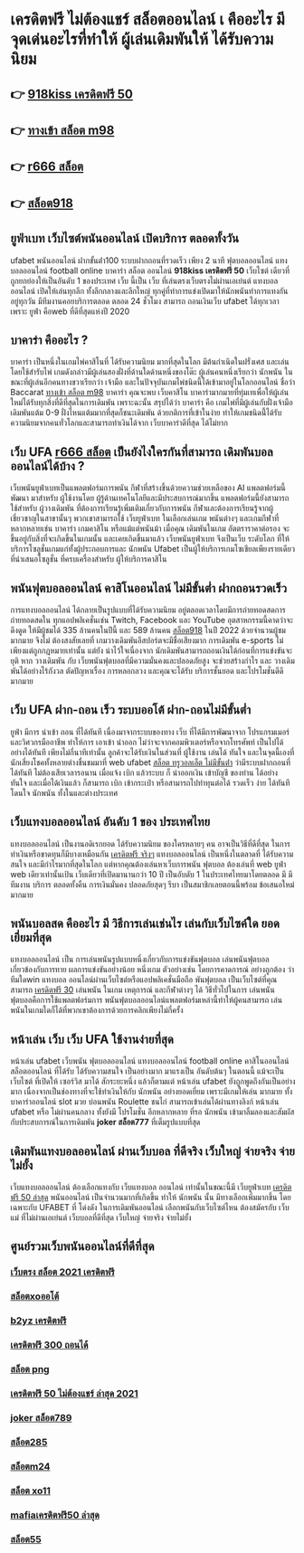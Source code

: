 # เครดิตฟรี ไม่ต้องแชร์  สล็อตออนไลน์ เ คืออะไร มีจุดเด่นอะไรที่ทำให้ ผู้เล่นเดิมพันให้ ได้รับความนิยม 

## 👉 [918kiss เครดิตฟรี 50](https://mabet.net/credit-free-50/)
## 👉 [ทางเข้า สล็อต m98](https://bio.link/tisawago)
## 👉 [r666 สล็อต](https://mabet.net/)
## 👉 [สล็อต918](https://mabet.net/credit-free-50/)

## ยูฟ่าเบท  เว็บไซต์พนันออนไลน์  เปิดบริการ ตลอดทั้งวัน 

 ufabet   พนันออนไลน์ ฝากขั้นต่ํา100  ระบบฝากถอนที่รวดเร็ว  เพียง 2 นาที ฟุตบอลออนไลน์ แทงบอลออนไลน์ football online บาคาร่า สล็อต ออนไลน์ **918kiss เครดิตฟรี 50**  เว็บไซต์ เดียวที่ถูกยกย่องให้เป็นอันดับ 1 ของประเทศ  เว็บ นี้เป็น เว็บ ที่เล่นตรงเว็บตรงไม่ผ่านเอเย่นต์     แทงบอลออนไลน์ เปิดให้เล่นทุกลีก ทั้งลีกกลางและลีกใหญ่ ทุกคู่ที่ทำการแข่งเปิดมาให้นักพนันทำการแทงกันอยู่ทุกวัน มีทีมงานคอยบริการตลอด ตลอด 24 ชั่วโมง   สามารถ  ถอนเงินเว็บ ufabet  ได้ทุกเวลา เพราะ  ยูฟ่า คือweb ที่ดีที่สุดแห่งปี 2020 


## บาคาร่า คืออะไร ? 

บาคาร่า เป็นหนึ่งในเกมไพ่คาสิโนที่ ได้รับความนิยม มากที่สุดในโลก มีต้นกำเนิดในฝรั่งเศส และเล่นโดยใช้สำรับไพ่ เกมดังกล่าวมีผู้เล่นสองฝั่งที่ด้านใดด้านหนึ่งของโต๊ะ ผู้เล่นคนหนึ่งเรียกว่า นักพนัน  ในขณะที่ผู้เล่นอีกคนทางขวาเรียกว่า เจ้ามือ และในปัจจุบันเกมไพ่ชนิดนี้ได้เข้ามาอยู่ในโลกออนไลน์ ชื่อว่า  Baccarat [ทางเข้า สล็อต m98](https://mabet.net/) บาคาร่า  คุณจะพบ เว็บคาสิโน บาคาร่ามากมายที่ทุ่มเทเพื่อให้ผู้เล่นใหม่ได้รับทุกสิ่งที่ดีที่สุดในการเดิมพัน เพราะฉะนั้น สรุปได้ว่า บาคาร่า คือ เกมไพ่ที่มีผู้เล่นกับฝั่งเจ้ามือ เดิมพันแต้ม 0-9 ฝั่งไหนแต้มมากที่สุดก็ชนะเดิมพัน ด้วยกติการที่เข้าในง่าย ทำให้เกมชนิดนี้่ได้รับความนิยมจากคนทั่วโลกและสามารถทำเงินได้จาก  เว็บบาคาร่าดีที่สุด  ได้ไม่ยาก

## เว็บ UFA [r666 สล็อต](https://mabet.net/credit-free-50/) เป็นยังไงใครกันที่สามารถ เดิมพันบอลออนไลน์ได้บ้าง ?

 เว็บพนันยูฟ่าเบทเป็นแพลตฟอร์มการพนัน กีฬาที่สร้างขึ้นด้วยความช่วยเหลือของ AI แพลตฟอร์มนี้ พัฒนา มาสำหรับ ผู้ใช้งานโดย ผู้รู้ด้านเทคโนโลยีและมีประสบการณ์มากขึ้น แพลตฟอร์มนี้ยังสามารถใช้สำหรับ ผู้วางเดิมพัน ที่ต้องการเรียนรู้เพิ่มเติมเกี่ยวกับการพนัน กีฬาและต้องการเรียนรู้จากผู้เชี่ยวชาญในสาขานั้นๆ พวกเขาสามารถใช้  เว็บยูฟ่าเบท ในเลือกเล่นเกม พนันต่างๆ และเกมกีฬาที่ หลากหลายเช่น บาคาร่า เกมคาสิโน หรือแม้แต่พนันม้า เมื่อคุณ เดิมพันในเกม อัตตราราคาต่อรอง จะ ขึ้นอยู่กับสิ่งที่จะเกิดขึ้นในเกมนั้น และเคยเกิดขึ้นมาแล้ว  เว็บพนันยูฟ่าเบท จึงเป็นเว็บ ระดับโลก ที่ให้บริการโซลูชั่นเกมแก่ทั้งผู้ประกอบการและ นักพนัน Ufabet เป็นผู้ให้บริการเกมโซเชียลเพียงรายเดียวที่นำเสนอโซลูชั่น  ที่ครบเครื่องสำหรับ ผู้ให้บริการคาสิโน 

##  พนันฟุตบอลออนไลน์  คาสิโนออนไลน์ ไม่มีขั้นต่ำ ฝากถอนรวดเร็ว 

การแทงบอลออนไลน์  ได้กลายเป็นรูปแบบที่ได้รับความนิยม อยู่ตลอดเวลาโดยมีการถ่ายทอดสดการถ่ายทอดสดใน ทุกแอปพลิเคชั่นเช่น Twitch, Facebook และ YouTube อุตสาหกรรมนี้คาดว่าจะดึงดูด ให้มีผู้ชมได้ 335 ล้านคนในปีนี้ และ 589 ล้านคน [สล็อต918](https://mabet.net/20-free-100/) ในปี 2022 ด้วยจำนวนผู้ชม มากมาย จึงไม่ ต้องสงสัยเลยที่ เกมวางเดิมพันอีสปอร์ตจะมีชื่อเสียงมาก การเดิมพัน e-sports ไม่เพียงแต่ถูกกฎหมายเท่านั้น แต่ยัง น่าไว้ใจเนื่องจาก นักเดิมพันสามารถถอนเงินได้ก่อนที่การแข่งขันจะ ยุติ หาก วางเดิมพัน กับ เว็บพนันฟุตบอลที่มีความมั่นคงและปลอดภัยสูง จะช่วยสร้างกำไร และ วางเดิมพันได้อย่างไร้กังวล ตัดปัญหาเรื่อง การหลอกลวง และคุณจะได้รับ บริการชั้นยอด และโปรโมชั่นดีดีมากมาย

## เว็บ UFA ฝาก-ถอน เร็ว ระบบออโต้ ฝาก-ถอนไม่มีขั้นต่ำ 

 ยูฟ่า มีการ นำเข้า  ถอน ที่ได้ทันที เนื่องมาจากระบบของทาง เว็บ ที่ได้มีการพัฒนาจาก โปรแกรมเมอร์และวิศวกรมืออาชีพ ทำให้การ เอาเข้า  นำออก ไม่ว่าจะจากคอมพิวเตอร์หรือจากโทรศัพท์ เป็นไปได้อย่างได้ทันที เพียงไม่กี่นาทีเท่านั้น  ลูกค้าจะได้รับเงินในส่วนที่ ผู้ใช้งาน  เล่นได้ ทันใจ และในจุดนี้เองที่ นักเสี่ยงโชคทั้งหลายต่างชื่นชมมาที่ web   ufabet  [สล็อต ทรูวอลเล็ต ไม่มีขั้นต่ํา](https://mabet.net/20-free-100/) ว่ามีระบบฝากถอนที่ได้ทันที  ไม่ต้องเสียเวลารอนาน เมื่อแจ้ง  เบิก แล้วระบบ ก็  นำออกเงิน เข้าบัญชี ของท่าน ได้อย่าง ทันใจ และเมื่อได้เงินแล้ว ก็สามารถ  เบิก เข้ากระเป๋า หรือสามารถไปทำทุนต่อได้ รวดเร็ว    ง่าย  ได้ทันที  โดนใจ นักพนัน ทั้งในและต่างประเทศ

## เว็บแทงบอลออนไลน์ อันดับ 1 ของ ประเทศไทย 

 แทงบอลออนไลน์  เป็นงานอดิเรกยอด ได้รับความนิยม ของใครหลายๆ คน อาจเป็นวิธีที่ดีที่สุด ในการทำเงินหรือขาดทุนก็มีบางเหมือนกัน  [เครดิตฟรี จริงๆ](https://member.mabet.net/?action=login) แทงบอลออนไลน์  เป็นหนึ่งในตลาดที่ ได้รับความสนใจ และมีกำไรมากที่สุดในโลก แต่หากคุณต้องเล่นหาเว็บการพนัน ฟุตบอล ต้องเล่นที่ web  ยูฟ่า  web เดียวเท่านั้นเป้น เว็บเดียวที่เปิดมานานกว่า 10 ปี เป็นอับดับ 1 ในประเทศไทยมาโดยตลอด มี มีทีมงาน บริการ ตลอดทั้งคืน การเงินมั่นคง ปลอดภัยสุดๆ รีบา เป็นสมาชิกเลยตอนนี้พร้อม ข้อเสนอใหม่ มากมาย 


##  พนันบอลสด คืออะไร มี วิธีการเล่นเช่นไร เล่นกับเว็บไซค์ใด ยอดเยี่ยมที่สุด 

 แทงบอลออนไลน์ เป็น การเล่นพนันรูปแบบหนึ่งเกี่ยวกับการแข่งขันฟุตบอล เล่นพนันฟุตบอล เกี่ยวข้องกับการทาย ผลการแข่งขันอย่างน้อย หนึ่งเกม ตัวอย่างเช่น โดยการคาดการณ์ อย่างถูกต้อง ว่าทีมใดwin แทงบอล ออนไลน์ผ่านเว็บไซต์หรือแอปพลิเคชั่นมือถือ พันฟุตบอล เป็นเว็บไซต์ที่คุณสามารถ [เครดิตฟรี 30](https://mabet.net/) เล่นพนัน ในเกม เหตุการณ์ และกีฬาต่างๆ ได้ วิธีทั่วไปในการ เล่นพนันฟุตบอลคือการใช้แพลตฟอร์มการ พนันฟุตบอลออนไลน์แพลตฟอร์มเหล่านี้ทำให้ผู้คนสามารถ เล่นพนันในเกมใดก็ได้ที่พวกเขาต้องการด้วยการคลิกเพียงไม่กี่ครั้ง 

## หน้าเล่น เว็บ  เว็บ UFA ใช้งานง่ายที่สุด 

หน้าเล่น  ufabet   เว็บพนัน  ฟุตบอลออนไลน์ แทงบอลออนไลน์ football online คาสิโนออนไลน์   สล็อตออนไลน์  ที่ได้รับ ได้รับความสนใจ เป็นอย่างมาก มาแรงเป็น  อันดับต้นๆ  ในตอนนี้  แม้จะเป็น เว็บไซต์ ที่เปิดให้ เซอร์วิส มาได้ สักระยะหนึ่ง แล้วก็ตามแต่ หน้าเล่น  ufabet  ยังถูกพูดถึงกันเป็นอย่างมาก เนื่องจากเป็นช่องทางที่จะใช้ทำเงินให้กับ นักพนัน   อย่างยอดเยี่ยม เพราะมีเกมให้เล่น มากมาย ทั้ง  บาคาร่าออนไลน์    slot  มวย  บ่อนพนัน   Roulette   ชนไก่ สามารถเข้าเล่นได้ผ่านทางลิงก์  หน้าเล่น  ufabet  หรือ  ไม่ผ่านคนกลาง ทั้งยังมี โปรโมชั่น อีกหลากหลาย ที่รอ นักพนัน  เข้ามาลิ้มลองและสัมผัสกับประสบการณ์ในการเดิมพัน **joker สล็อต777** ที่เต็มรูปแบบที่สุด


##  เดิมพันแทงบอลออนไลน์ ผ่านเว็บบอล ที่ดีจริง เว็บใหญ่ จ่ายจริง จ่ายไม่ยั้ง

เว็บแทงบอลออนไลน์ ต้องเลือกแทงกับ  เว็บแทงบอล ออนไลน์ เท่านั้นในขณะนี้มี เว็บยูฟ่าเบท [เครดิตฟรี 50 ล่าสุด](https://member.mabet.net/?action=login) พนันออนไลน์ เป็นจำนวนมากที่เกิดขึ้น ทำให้ นักพนัน นั้น มีทางเลือกเพิ่มมากขึ้น โดยเฉพาะกับ UFABET ที่  โด่งดัง  ในการเดิมพันออนไลน์ เลือกพนันกับเว็บไซต์ไหน ต้องสมัครกับ เว็บแม่ ที่ไม่ผ่านเอเย่นต์  เว็บบอลที่ดีที่สุด เว็บใหญ่ จ่ายจริง จ่ายไม่ยั้ง

## ศูนย์รวมเว็บพนันออนไลน์ที่ดีที่สุด

### [เว็บตรง สล็อต 2021 เครดิตฟรี](https://atom.io/themes/PG%20เว็บตรง%20%20สล็อต%20ยืนยัน%20otp%20รับเครดิตฟรีล่าสุด%20008%20สล็อต%2020รับ100%20ของแท้%20100%)
### [สล็อตxoออโต้](https://atom.io/themes/PG%20เว็บตรง%20%20สบาย99เครดิตฟรี50%20008%20สล็อต%2020รับ100%20ของแท้%20100%)
### [b2yz เครดิตฟรี](https://atom.io/themes/PG%20เว็บตรง%20%20sky%20sports%20สล็อต%20008%20สล็อต%2020รับ100%20ของแท้%20100%)
### [เครดิตฟรี 300 ถอนได้](https://atom.io/themes/PG%20เว็บตรง%20%20เครดิตฟรี%20ไม่ต้องฝาก%20ไม่ต้องแชร์%20แค่สมัคร%20008%20สล็อต%2020รับ100%20ของแท้%20100%)
### [สล็อต png](https://atom.io/themes/PG%20เว็บตรง%20%20สล็อต%20เครดิตฟรี%20ไม่ต้องฝากก่อน%20ไม่ต้องแชร์%20ยืนยันเบอร์โทรศัพท์ล่าสุด2021%20008%20สล็อต%2020รับ100%20ของแท้%20100%)
### [เครดิตฟรี 50 ไม่ต้องแชร์ ล่าสุด 2021](https://atom.io/themes/PG%20เว็บตรง%20%20mgm99win%20เครดิตฟรี%20008%20สล็อต%2020รับ100%20ของแท้%20100%)
### [joker สล็อต789](https://atom.io/themes/PG%20เว็บตรง%20%20สล็อตjoker%20008%20สล็อต%2020รับ100%20ของแท้%20100%)
### [สล็อต285](https://atom.io/themes/PG%20เว็บตรง%20%20สล็อต%20เครดิตฟรี%2050%20บาท%20แค่สมัคร%20008%20สล็อต%2020รับ100%20ของแท้%20100%)
### [สล็อตm24](https://atom.io/themes/PG%20เว็บตรง%20%20123goal%20เครดิตฟรี%20008%20สล็อต%2020รับ100%20ของแท้%20100%)
### [สล็อต xo11](https://atom.io/themes/PG%20เว็บตรง%20%20เครดิตฟรี50ไม่ต้องฝากไม่ต้องแชร์%20แค่สมัคร%20008%20สล็อต%2020รับ100%20ของแท้%20100%)
### [mafiaเครดิตฟรี50 ล่าสุด](https://atom.io/themes/PG%20เว็บตรง%20%20สล็อต%20xo%20เครดิตฟรี%20ไม่ต้องฝากก่อน%20ไม่ต้องแชร์%20ยืนยันเบอร์โทรศัพท์%20008%20สล็อต%2020รับ100%20ของแท้%20100%)
### [สล็อต55](https://atom.io/themes/PG%20เว็บตรง%20%20สล็อต%20xo%201234%20008%20สล็อต%2020รับ100%20ของแท้%20100%)